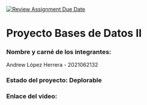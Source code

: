 [![Review Assignment Due Date](https://classroom.github.com/assets/deadline-readme-button-22041afd0340ce965d47ae6ef1cefeee28c7c493a6346c4f15d667ab976d596c.svg)](https://classroom.github.com/a/TknKfCQ1)
# Proyecto Bases de Datos II
### Nombre y carné de los integrantes: 
Andrew López Herrera - 2021062132

### Estado del proyecto: Deplorable
### Enlace del video:
